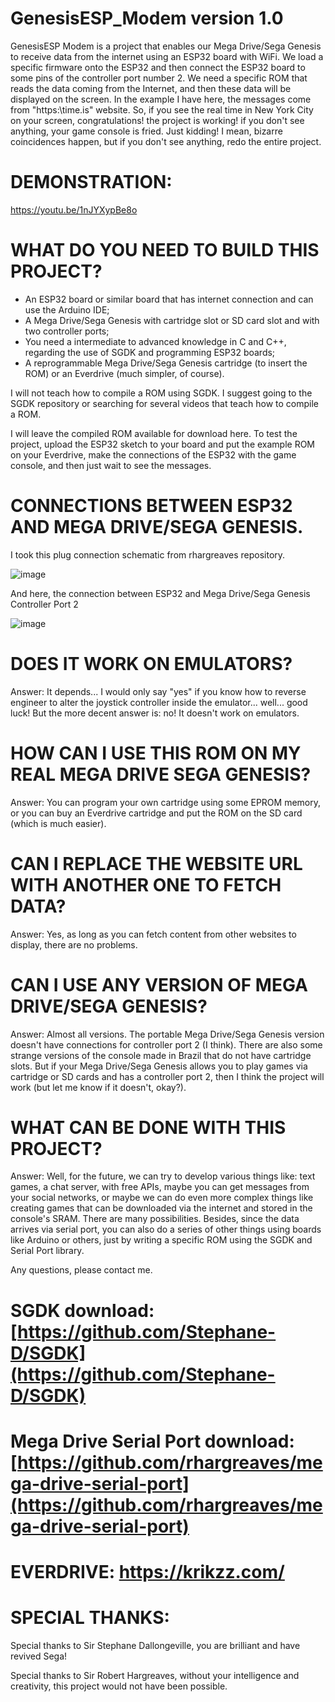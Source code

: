 # GenesisESP_Modem version 1.0

GenesisESP Modem is a project that enables our Mega Drive/Sega Genesis to receive data from the internet using an ESP32 board with WiFi. We load a specific firmware onto the ESP32 and then connect the ESP32 board to some pins of the controller port number 2. We need a specific ROM that reads the data coming from the Internet, and then these data will be displayed on the screen. In the example I have here, the messages come from "https:\\time.is" website. So, if you see the real time in New York City on your screen, congratulations! the project is working! if you don't see anything, your game console is fried. Just kidding! I mean, bizarre coincidences happen, but if you don't see anything, redo the entire project.


# DEMONSTRATION:
https://youtu.be/1nJYXypBe8o

# WHAT DO YOU NEED TO BUILD THIS PROJECT?

- An ESP32 board or similar board that has internet connection and can use the Arduino IDE;
- A Mega Drive/Sega Genesis with cartridge slot or SD card slot and with two controller ports;
- You need a intermediate to advanced knowledge in C and C++, regarding the use of SGDK and programming ESP32 boards;
- A reprogrammable Mega Drive/Sega Genesis cartridge (to insert the ROM) or an Everdrive (much simpler, of course).

I will not teach how to compile a ROM using SGDK. I suggest going to the SGDK repository or searching for several videos that teach how to compile a ROM.

I will leave the compiled ROM available for download here. To test the project, upload the ESP32 sketch to your board and put the example ROM on your Everdrive, make the connections of the ESP32 with the game console, and then just wait to see the messages.

# CONNECTIONS BETWEEN ESP32 AND MEGA DRIVE/SEGA GENESIS.

I took this plug connection schematic from rhargreaves repository.

![image](https://github.com/danfayal/GenesisESP_Modem/assets/26822435/b891f178-0813-4114-a8da-30b41544dbb9)

    
And here, the connection between ESP32 and Mega Drive/Sega Genesis Controller Port 2

![image](https://github.com/danfayal/GenesisESP_Modem/assets/26822435/817bd9b4-9b8a-4243-9ef3-dc14d1df7ae6)


# DOES IT WORK ON EMULATORS?

Answer: It depends... I would only say "yes" if you know how to reverse engineer to alter the joystick controller inside the emulator... well... good luck! But the more decent answer is: no! It doesn't work on emulators.

# HOW CAN I USE THIS ROM ON MY REAL MEGA DRIVE SEGA GENESIS?

Answer: You can program your own cartridge using some EPROM memory, or you can buy an Everdrive cartridge and put the ROM on the SD card (which is much easier).

# CAN I REPLACE THE WEBSITE URL WITH ANOTHER ONE TO FETCH DATA?

Answer: Yes, as long as you can fetch content from other websites to display, there are no problems.

# CAN I USE ANY VERSION OF MEGA DRIVE/SEGA GENESIS?

Answer: Almost all versions. The portable Mega Drive/Sega Genesis version doesn't have connections for controller port 2 (I think). There are also some strange versions of the console made in Brazil that do not have cartridge slots. But if your Mega Drive/Sega Genesis allows you to play games via cartridge or SD cards and has a controller port 2, then I think the project will work (but let me know if it doesn't, okay?).

# WHAT CAN BE DONE WITH THIS PROJECT?

Answer: Well, for the future, we can try to develop various things like: text games, a chat server, with free APIs, maybe you can get messages from your social networks, or maybe we can do even more complex things like creating games that can be downloaded via the internet and stored in the console's SRAM. There are many possibilities. Besides, since the data arrives via serial port, you can also do a series of other things using boards like Arduino or others, just by writing a specific ROM using the SGDK and Serial Port library.

Any questions, please contact me.

# SGDK download: [https://github.com/Stephane-D/SGDK](https://github.com/Stephane-D/SGDK)

# Mega Drive Serial Port download: [https://github.com/rhargreaves/mega-drive-serial-port](https://github.com/rhargreaves/mega-drive-serial-port)

# EVERDRIVE: https://krikzz.com/

# SPECIAL THANKS:

Special thanks to Sir Stephane Dallongeville, you are brilliant and have revived Sega!

Special thanks to Sir Robert Hargreaves, without your intelligence and creativity, this project would not have been possible.


